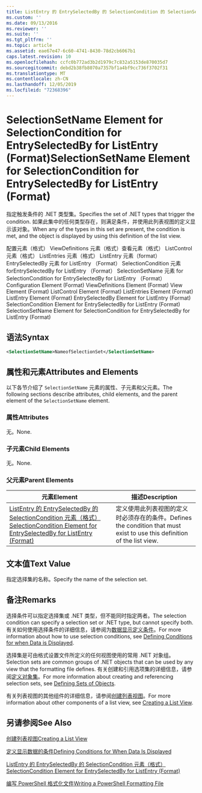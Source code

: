 ```yaml
---
title: ListEntry 的 EntrySelectedBy 的 SelectionCondition 的 SelectionSetName 元素（格式） |Microsoft Docs
ms.custom: ''
ms.date: 09/13/2016
ms.reviewer: ''
ms.suite: ''
ms.tgt_pltfrm: ''
ms.topic: article
ms.assetid: eae67e47-6c60-4741-8430-78d2cb6067b1
caps.latest.revision: 10
ms.openlocfilehash: ccfc0b772ad3b2d1979c7c832a5153de870035d7
ms.sourcegitcommit: debd2b38fb8070a7357bf1a4bf9cc736f3702f31
ms.translationtype: MT
ms.contentlocale: zh-CN
ms.lasthandoff: 12/05/2019
ms.locfileid: "72368396"
---
```

# <a name="selectionsetname-element-for-selectioncondition-for-entryselectedby-for-listentry-format"></a><span data-ttu-id="ab0be-102">SelectionSetName Element for SelectionCondition for EntrySelectedBy for ListEntry (Format)</span><span class="sxs-lookup"><span data-stu-id="ab0be-102">SelectionSetName Element for SelectionCondition for EntrySelectedBy for ListEntry (Format)</span></span>

<span data-ttu-id="ab0be-103">指定触发条件的 .NET 类型集。</span><span class="sxs-lookup"><span data-stu-id="ab0be-103">Specifies the set of .NET types that trigger the condition.</span></span> <span data-ttu-id="ab0be-104">如果此集中的任何类型存在，则满足条件，并使用此列表视图的定义显示该对象。</span><span class="sxs-lookup"><span data-stu-id="ab0be-104">When any of the types in this set are present, the condition is met, and the object is displayed by using this definition of the list view.</span></span>

<span data-ttu-id="ab0be-105">配置元素（格式） ViewDefinitions 元素（格式）查看元素（格式） ListControl 元素（格式） ListEntries 元素（格式） ListEntry 元素（format） EntrySelectedBy 元素 for ListEntry （Format） SelectionCondition 元素 forEntrySelectedBy for ListEntry （Format） SelectionSetName 元素 for SelectionCondition for EntrySelectedBy for ListEntry （Format）</span><span class="sxs-lookup"><span data-stu-id="ab0be-105">Configuration Element (Format) ViewDefinitions Element (Format) View Element (Format) ListControl Element (Format) ListEntries Element (Format) ListEntry Element (Format) EntrySelectedBy Element for ListEntry (Format) SelectionCondition Element for EntrySelectedBy for ListEntry (Format) SelectionSetName Element for SelectionCondition for EntrySelectedBy for ListEntry (Format)</span></span>

## <a name="syntax"></a><span data-ttu-id="ab0be-106">语法</span><span class="sxs-lookup"><span data-stu-id="ab0be-106">Syntax</span></span>

```xml
<SelectionSetName>NameofSelectionSet</SelectionSetName>
```

## <a name="attributes-and-elements"></a><span data-ttu-id="ab0be-107">属性和元素</span><span class="sxs-lookup"><span data-stu-id="ab0be-107">Attributes and Elements</span></span>

<span data-ttu-id="ab0be-108">以下各节介绍了 `SelectionSetName` 元素的属性、子元素和父元素。</span><span class="sxs-lookup"><span data-stu-id="ab0be-108">The following sections describe attributes, child elements, and the parent element of the `SelectionSetName` element.</span></span>

### <a name="attributes"></a><span data-ttu-id="ab0be-109">属性</span><span class="sxs-lookup"><span data-stu-id="ab0be-109">Attributes</span></span>

<span data-ttu-id="ab0be-110">无。</span><span class="sxs-lookup"><span data-stu-id="ab0be-110">None.</span></span>

### <a name="child-elements"></a><span data-ttu-id="ab0be-111">子元素</span><span class="sxs-lookup"><span data-stu-id="ab0be-111">Child Elements</span></span>

<span data-ttu-id="ab0be-112">无。</span><span class="sxs-lookup"><span data-stu-id="ab0be-112">None.</span></span>

### <a name="parent-elements"></a><span data-ttu-id="ab0be-113">父元素</span><span class="sxs-lookup"><span data-stu-id="ab0be-113">Parent Elements</span></span>

|<span data-ttu-id="ab0be-114">元素</span><span class="sxs-lookup"><span data-stu-id="ab0be-114">Element</span></span>|<span data-ttu-id="ab0be-115">描述</span><span class="sxs-lookup"><span data-stu-id="ab0be-115">Description</span></span>|
|-------------|-----------------|
|[<span data-ttu-id="ab0be-116">ListEntry 的 EntrySelectedBy 的 SelectionCondition 元素（格式）</span><span class="sxs-lookup"><span data-stu-id="ab0be-116">SelectionCondition Element for EntrySelectedBy for ListEntry (Format)</span></span>](./selectioncondition-element-for-entryselectedby-for-listcontrol-format.md)|<span data-ttu-id="ab0be-117">定义使用此列表视图的定义时必须存在的条件。</span><span class="sxs-lookup"><span data-stu-id="ab0be-117">Defines the condition that must exist to use this definition of the list view.</span></span>|

## <a name="text-value"></a><span data-ttu-id="ab0be-118">文本值</span><span class="sxs-lookup"><span data-stu-id="ab0be-118">Text Value</span></span>

<span data-ttu-id="ab0be-119">指定选择集的名称。</span><span class="sxs-lookup"><span data-stu-id="ab0be-119">Specify the name of the selection set.</span></span>

## <a name="remarks"></a><span data-ttu-id="ab0be-120">备注</span><span class="sxs-lookup"><span data-stu-id="ab0be-120">Remarks</span></span>

<span data-ttu-id="ab0be-121">选择条件可以指定选择集或 .NET 类型，但不能同时指定两者。</span><span class="sxs-lookup"><span data-stu-id="ab0be-121">The selection condition can specify a selection set or .NET type, but cannot specify both.</span></span> <span data-ttu-id="ab0be-122">有关如何使用选择条件的详细信息，请参阅为[数据显示定义条件](./defining-conditions-for-displaying-data.md)。</span><span class="sxs-lookup"><span data-stu-id="ab0be-122">For more information about how to use selection conditions, see [Defining Conditions for when Data is Displayed](./defining-conditions-for-displaying-data.md).</span></span>

<span data-ttu-id="ab0be-123">选择集是可由格式设置文件所定义的任何视图使用的常用 .NET 对象组。</span><span class="sxs-lookup"><span data-stu-id="ab0be-123">Selection sets are common groups of .NET objects that can be used by any view that the formatting file defines.</span></span> <span data-ttu-id="ab0be-124">有关创建和引用选项集的详细信息，请参阅[定义对象集](./defining-selection-sets.md)。</span><span class="sxs-lookup"><span data-stu-id="ab0be-124">For more information about creating and referencing selection sets, see [Defining Sets of Objects](./defining-selection-sets.md).</span></span>

<span data-ttu-id="ab0be-125">有关列表视图的其他组件的详细信息，请参阅[创建列表视图](./creating-a-list-view.md)。</span><span class="sxs-lookup"><span data-stu-id="ab0be-125">For more information about other components of a list view, see [Creating a List View](./creating-a-list-view.md).</span></span>

## <a name="see-also"></a><span data-ttu-id="ab0be-126">另请参阅</span><span class="sxs-lookup"><span data-stu-id="ab0be-126">See Also</span></span>

[<span data-ttu-id="ab0be-127">创建列表视图</span><span class="sxs-lookup"><span data-stu-id="ab0be-127">Creating a List View</span></span>](./creating-a-list-view.md)

[<span data-ttu-id="ab0be-128">定义显示数据的条件</span><span class="sxs-lookup"><span data-stu-id="ab0be-128">Defining Conditions for When Data Is Displayed</span></span>](./defining-conditions-for-displaying-data.md)

[<span data-ttu-id="ab0be-129">ListEntry 的 EntrySelectedBy 的 SelectionCondition 元素（格式）</span><span class="sxs-lookup"><span data-stu-id="ab0be-129">SelectionCondition Element for EntrySelectedBy for ListEntry (Format)</span></span>](./selectioncondition-element-for-entryselectedby-for-listcontrol-format.md)

[<span data-ttu-id="ab0be-130">编写 PowerShell 格式化文件</span><span class="sxs-lookup"><span data-stu-id="ab0be-130">Writing a PowerShell Formatting File</span></span>](./writing-a-powershell-formatting-file.md)

